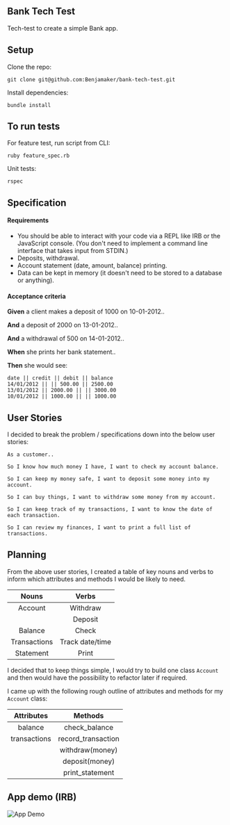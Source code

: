 ## Bank Tech Test ##

Tech-test to create a simple Bank app.

## Setup ##

Clone the repo:

`git clone git@github.com:Benjamaker/bank-tech-test.git`

Install dependencies:

`bundle install`

## To run tests ##

For feature test, run script from CLI:

`ruby feature_spec.rb`

Unit tests:

`rspec`

## Specification ##
#### Requirements ####

- You should be able to interact with your code via a REPL like IRB or the JavaScript console. (You don't need to implement a command line interface that takes input from STDIN.)
- Deposits, withdrawal.
- Account statement (date, amount, balance) printing.
- Data can be kept in memory (it doesn't need to be stored to a database or anything).

#### Acceptance criteria ####

**Given** a client makes a deposit of 1000 on 10-01-2012..

**And** a deposit of 2000 on 13-01-2012..

**And** a withdrawal of 500 on 14-01-2012..

**When** she prints her bank statement..

**Then** she would see:

```
date || credit || debit || balance
14/01/2012 || || 500.00 || 2500.00
13/01/2012 || 2000.00 || || 3000.00
10/01/2012 || 1000.00 || || 1000.00
```

## User Stories ##

I decided to break the problem / specifications down into the below user stories:  

```
As a customer..

So I know how much money I have, I want to check my account balance.

So I can keep my money safe, I want to deposit some money into my account.

So I can buy things, I want to withdraw some money from my account.

So I can keep track of my transactions, I want to know the date of each transaction.

So I can review my finances, I want to print a full list of transactions.
```

## Planning ##

From the above user stories, I created a table of key nouns and verbs to inform which attributes and methods I would be likely to need.

| Nouns | Verbs |
|:-----:|:-----:|
| Account | Withdraw |
| | Deposit |
| Balance | Check |
| Transactions | Track date/time |
| Statement | Print |

I decided that to keep things simple, I would try to build one class `Account` and then would have the possibility to refactor later if required.

I came up with the following rough outline of attributes and methods for my `Account` class:

| Attributes | Methods |
|:---------:|:------:|
| balance | check_balance |
| transactions | record_transaction |
|| withdraw(money)
|| deposit(money)
|| print_statement


## App demo (IRB) ##

![App Demo](/Users/isabelleben/Projects/techTests/bank/bank-app-CLI-demo.png)
